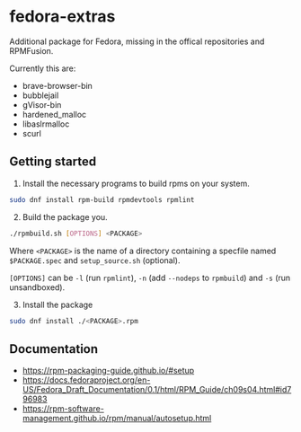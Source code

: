 fedora-extras
=============

Additional package for Fedora, missing in the offical repositories and RPMFusion.

Currently this are:
- brave-browser-bin
- bubblejail
- gVisor-bin
- hardened_malloc
- libaslrmalloc
- scurl

Getting started
---------------

1. Install the necessary programs to build rpms on your system.

```bash
sudo dnf install rpm-build rpmdevtools rpmlint
```

2. Build the package you.

```bash
./rpmbuild.sh [OPTIONS] <PACKAGE>
```

Where `<PACKAGE>` is the name of a directory containing a specfile named `$PACKAGE.spec` and `setup_source.sh` (optional).

`[OPTIONS]` can be `-l` (run `rpmlint`), `-n` (add `--nodeps` to `rpmbuild`) and `-s` (run unsandboxed).

3. Install the package

```bash
sudo dnf install ./<PACKAGE>.rpm
```

Documentation
-------------

 - <https://rpm-packaging-guide.github.io/#setup>
 - <https://docs.fedoraproject.org/en-US/Fedora_Draft_Documentation/0.1/html/RPM_Guide/ch09s04.html#id796983>
 - <https://rpm-software-management.github.io/rpm/manual/autosetup.html>
